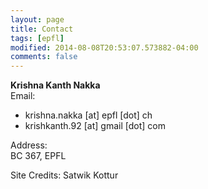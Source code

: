 ```yaml
---
layout: page
title: Contact
tags: [epfl]
modified: 2014-08-08T20:53:07.573882-04:00
comments: false
---
```


**Krishna Kanth Nakka**  
Email:  

* krishna.nakka [at] epfl [dot] ch
* krishkanth.92 [at] gmail [dot] com

Address:  
BC 367, EPFL  


Site Credits:
Satwik Kottur